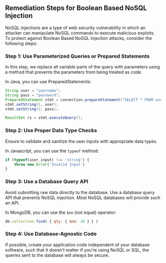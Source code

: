 

## Remediation Steps for Boolean Based NoSQL Injection

NoSQL injections are a type of web security vulnerability in which an attacker can manipulate NoSQL commands to execute malicious exploits. To protect against Boolean Based NoSQL Injection attacks, consider the following steps:

### Step 1: Use Parameterized Queries or Prepared Statements
In this step, we replace all variable parts of the query with parameters using a method that prevents the parameters from being treated as code.

In Java, you can use PreparedStatements:

```java
String user = "username";
String pass = "password";
PreparedStatement stmt = connection.prepareStatement("SELECT * FROM users WHERE user = ? and password = ?");
stmt.setString(1, user);
stmt.setString(2, pass);

ResultSet rs = stmt.executeQuery();
```

### Step 2: Use Proper Data Type Checks

Ensure to validate and sanitize the user inputs with appropriate data types.

In Javascript, you can use the `typeof` method:

```javascript
if (typeof(user_input) !== 'string') {
    throw new Error('Invalid Input')
}
```

### Step 3: Use a Database Query API

Avoid submitting raw data directly to the database. Use a database query API that prevents NoSQL injection. Most NoSQL databases will provide such an API.

In MongoDB, you can use the `$ne` (not equal) operator:

```javascript
db.collection.find( { qty: { $ne: 20 } } )
```

### Step 4: Use Database-Agnostic Code

If possible, create your application code independent of your database software, such that it doesn't matter if you're using NoSQL or SQL, the queries sent to the database will always be secure.